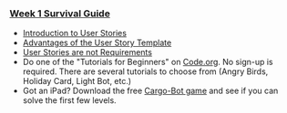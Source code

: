 ### [Week 1 Survival Guide](https://github.com/GoLearnToCode/kiei925-spring15/raw/master/files/KIEI925SurvivalWeek1.pdf)

* [Introduction to User Stories](http://en.wikipedia.org/wiki/User_story)
* [Advantages of the User Story Template](http://www.mountaingoatsoftware.com/blog/advantages-of-the-as-a-user-i-want-user-story-template)
* [User Stories are not Requirements](http://www.scrumalliance.org/community/articles/2010/april/new-to-user-stories)
* Do one of the "Tutorials for Beginners" on [Code.org](http://code.org).  No sign-up is required.  There are several tutorials to choose from (Angry Birds, Holiday Card, Light Bot, etc.)
* Got an iPad?  Download the free [Cargo-Bot game](https://itunes.apple.com/us/app/cargo-bot/id519690804?ls=1&mt=8) and see if you can solve the first few levels.

